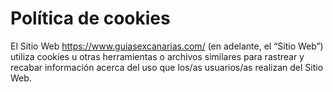 # Política de cookies

El Sitio Web https://www.guiasexcanarias.com/ (en adelante, el “Sitio Web”) utiliza cookies u otras herramientas o archivos similares para rastrear y recabar información acerca del uso que los/as usuarios/as realizan del Sitio Web. 
